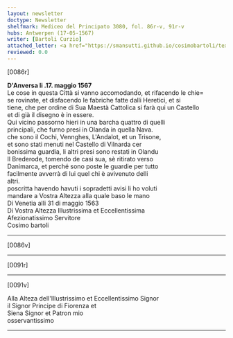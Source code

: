 ```yaml
---
layout: newsletter
doctype: Newsletter
shelfmark: Mediceo del Principato 3080, fol. 86r-v, 91r-v
hubs: Antwerpen (17-05-1567)
writer: [Bartoli Curzio]
attached_letter: <a href="https://smansutti.github.io/cosimobartoli/texts/2978_087/">2978_087</a>
reviewed: 0.0
---
```


[0086r]  
  
  
<strong>D'Anversa li .17. maggio 1567</strong>  
Le cose in questa Città si vanno accomodando, et rifacendo le chie=  
se rovinate, et disfacendo le fabriche fatte dalli Heretici, et si  
tiene, che per ordine di Sua Maestà Cattolica si farà qui un Castello  
et di già il disegno è in essere.  
Qui vicino passorno hieri in una barcha quattro di quelli  
principali, che furno presi in Olanda in quella Nava.  
che sono il Cochi, Vennghes, L'Andalot, et un Trisone,  
et sono stati menuti nel Castello di Vilnarda cer  
bonissima guardia, li altri presi sono restati in Olandu  
Il Brederode, tomendo de casi sua, sè ritirato verso  
Danimarca, et perché sono poste le guardie per tutto  
facilmente avverrà di lui quel chi è avivenuto delli  
altri.  
poscritta havendo havuti i sopradetti avisi li ho voluti  
mandare a Vostra Altezza alla quale baso le mano  
Di Venetia alli 31 di maggio 1563  
Di Vostra Altezza Illustrissima et Eccellentissima  
Afezionatissimo Servitore  
Cosimo bartoli  
  
---  

[0086v]  
  
  
  
---  

[0091r]  
  
  
  
---  

[0091v]  
  
  
Alla Alteza dell'Illustrissimo et Eccellentissimo Signor  
il Signor Principe di Fiorenza et  
Siena Signor et Patron mio  
osservantissimo  
  
---  

